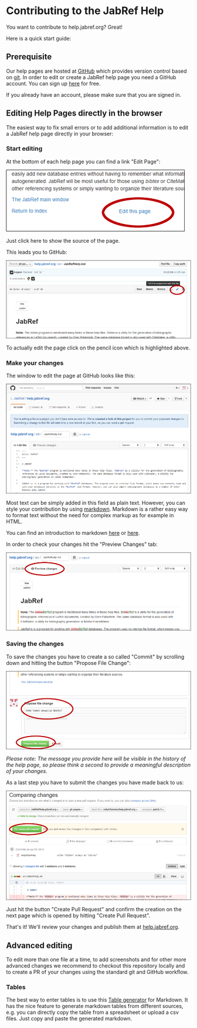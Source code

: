 # Contributing to the JabRef Help

You want to contribute to help.jabref.org? Great! 

Here is a quick start guide:


## Prerequisite

Our help pages are hosted at [GitHub](https://www.github.com) which provides version control based on [git](https://git-scm.com/). In order to edit or create a JabRef help page you need a GitHub account. You can sign up [here](https://github.com/join) for free.

If you already have an account, please make sure that you are signed in.

## Editing Help Pages directly in the browser

The easiest way to fix small errors or to add additional information is to edit a JabRef help page directly in your browser:


### Start editing

At the bottom of each help page you can find a link "Edit Page":

![Click on Edit Page](en/images/screenshot-edit-link.png)

Just click here to show the source of the page.

This leads you to GitHub:

![Click on the pencil icon](en/images/screenshot-edit-pencil.png)

To actually edit the page click on the pencil icon which is highlighted above.


### Make your changes

The window to edit the page at GitHub looks like this:

![Edit view at GitHub](en/images/screenshot-edit-page.png)

Most text can be simply added in this field as plain text. 
However, you can style your contribution by using [markdown](https://daringfireball.net/projects/markdown/). Markdown is a rather easy way to format text without the need for complex markup as for example in HTML.

You can find an introduction to markdown [here](https://daringfireball.net/projects/markdown/) or [here](https://guides.github.com/features/mastering-markdown/).

In order to check your changes hit the "Preview Changes" tab:

![Edit view at GitHub](en/images/screenshot-edit-preview.png)


### Saving the changes

To save the changes you have to create a so called "Commit" by scrolling down and hitting the button "Propose File Change":

![Save changes](en/images/screenshot-edit-commit.png)

*Please note: The message you provide here will be visible in the history of the help page, so please think a second to provide a meaningful description of your changes.*

As a last step you have to submit the changes you have made back to us:

![Create Pull Request](en/images/screenshot-edit-pullRequest.png)

Just hit the button "Create Pull Request" and confirm the creation on the next page which is opened by hitting "Create Pull Request".

That's it! We'll review your changes and publish them at [help.jabref.org](http://help.jabref.org).


## Advanced editing

To edit more than one file at a time, to add screenshots and for other more advanced changes we recommend to checkout this repository locally and to create a PR of your changes using the standard git and GitHub workflow.


### Tables

The best way to enter tables is to use this [Table generator](http://www.tablesgenerator.com/markdown_tables) for Markdown.
It has the nice feature to generate markdown tables from different sources, e.g. you can directly copy the table from a spreadsheet or upload a csv files. Just copy and paste the generated markdown.
